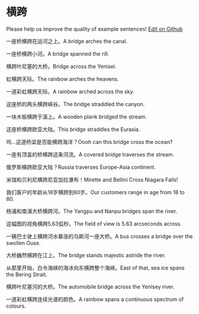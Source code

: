 # 横跨

Please help us improve the quality of example sentences! [Edit on Github](https://github.com/jiyushe/jiyu-example-sentence-source/blob/main/chinese/hengkua.md)

<p><span class="chinese">一座桥横跨在运河之上。</span><span class="english">A bridge arches the canal.</span></p>

<p><span class="chinese">一座桥横跨小河。</span><span class="english">A bridge spanned the rill.</span></p>

<p><span class="chinese">横跨叶尼塞的大桥。</span><span class="english">Bridge across the Yenisei.</span></p>

<p><span class="chinese">虹横跨天际。</span><span class="english">The rainbow arches the heavens.</span></p>

<p><span class="chinese">一道彩虹横跨天际。</span><span class="english">A rainbow arched across the sky.</span></p>

<p><span class="chinese">这座桥的两头横跨峡谷。</span><span class="english">The bridge straddled the canyon.</span></p>

<p><span class="chinese">一块木板横跨于溪上。</span><span class="english">A wooden plank bridged the stream.</span></p>

<p><span class="chinese">这座桥横跨欧亚大陆。</span><span class="english">This bridge straddles the Eurasia.</span></p>

<p><span class="chinese">呜…这道桥梁是否能横跨海洋？</span><span class="english">Oooh can this bridge cross the ocean?</span></p>

<p><span class="chinese">一座有顶盖的桥横跨这条河流。</span><span class="english">A covered bridge traverses the stream.</span></p>

<p><span class="chinese">俄罗斯横跨欧亚大陆？</span><span class="english">Russia traverses Europe-Asia continent.</span></p>

<p><span class="chinese">米瑞和贝利尼横跨尼亚加拉瀑布！</span><span class="english">Mirette and Bellini Cross Niagara Falls!</span></p>

<p><span class="chinese">我们客户的年龄从18岁横跨到80岁。</span><span class="english">Our customers range in age from 18 to 80.</span></p>

<p><span class="chinese">杨浦和南浦大桥横跨河。</span><span class="english">The Yangpu and Nanpu bridges span the river.</span></p>

<p><span class="chinese">这幅图的视角横跨5.63弧秒。</span><span class="english">The field of view is 5.63 arcseconds across.</span></p>

<p><span class="chinese">一辆巴士驶上横跨河水暴涨的乌斯河一座大桥。</span><span class="english">A bus crosses a bridge over the swollen Ouse.</span></p>

<p><span class="chinese">大桥巍然横跨在江上。</span><span class="english">The bridge stands majestic astride the river.</span></p>

<p><span class="chinese">从那里开始，白令海峡的海冰向东横跨整个海峡。</span><span class="english">East of that, sea ice spans the Bering Strait.</span></p>

<p><span class="chinese">横跨叶尼塞河的大桥。</span><span class="english">The automobile bridge across the Yenisey river.</span></p>

<p><span class="chinese">一道彩虹横跨连续光谱的颜色。</span><span class="english">A rainbow spans a continuous spectrum of colours.</span></p>

